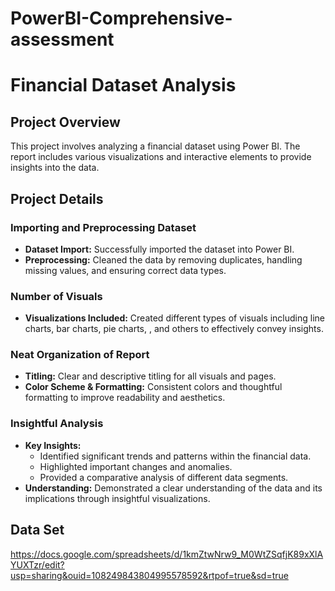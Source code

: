 # PowerBI-Comprehensive-assessment

#  Financial Dataset Analysis

## Project Overview
This project involves analyzing a financial dataset using Power BI. The report includes various visualizations and interactive elements to provide insights into the data.

## Project Details

### Importing and Preprocessing Dataset
- **Dataset Import:** Successfully imported the dataset into Power BI.
- **Preprocessing:** Cleaned the data by removing duplicates, handling missing values, and ensuring correct data types.

### Number of Visuals
- **Visualizations Included:** Created  different types of visuals including line charts, bar charts, pie charts, , and others to effectively convey insights.

### Neat Organization of Report
- **Titling:** Clear and descriptive titling for all visuals and pages.
- **Color Scheme & Formatting:** Consistent colors and thoughtful formatting to improve readability and aesthetics.

### Insightful Analysis
- **Key Insights:**
  - Identified significant trends and patterns within the financial data.
  - Highlighted important changes and anomalies.
  - Provided a comparative analysis of different data segments.
- **Understanding:** Demonstrated a clear understanding of the data and its implications through insightful visualizations.

## Data Set
https://docs.google.com/spreadsheets/d/1kmZtwNrw9_M0WtZSqfjK89xXlAYUXTzr/edit?usp=sharing&ouid=108249843804995578592&rtpof=true&sd=true

